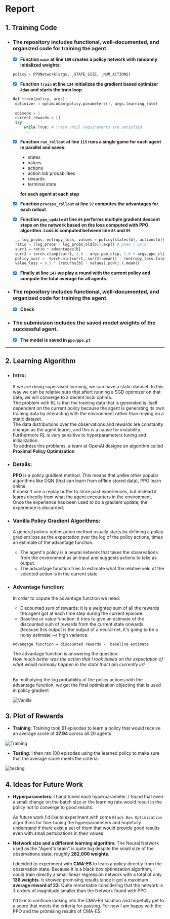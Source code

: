 # Report

## 1. Training Code

* ### The repository includes functional, well-documented, and organized code for training the agent. <br>
     * [x] **Function `main` at line `189` creates a policy network with randomly initialized weights:**

   ``` python
   policy = PPONetwork(args, _STATE_SIZE, _NUM_ACTIONS)
   ```
     * [x] **Function `train` at line `134` initializes the gradient based optimizer `Adam` and starts the train loop**
   ```python
   def train(policy, args):
    optimizer = optim.Adam(policy.parameters(), args.learning_rate)
    
    episode = 1
    current_rewards = []
    try:
        while True: # Train until requirements are satisfied
        ...
   ```
     * [x] **Function `run_rollout` at line `115` runs a single game for each agent in parallel and saves:**
         * states
         * values
         * actions
         * action lob probabilities
         * rewards
         * terminal state

        **for each agent at each step**
      
     * [x] **Function `process_rollout` at line `97` computes the advantages for each rollout**
     * [x] **Function `ppo_update` at line `69` performs multiple gradient descent steps on the network based on the loss computed with PPO algorithm. Loss is computed between line `83` and `89`**
     
  ``` python
   _, log_probs, entropy_loss, values = policy(states[b], actions[b])
   ratio = (log_probs - log_probs_old[b]).exp() # pnew / pold
   surr1 = ratio * advantages[b]
   surr2 = torch.clamp(surr1, 1.0 - args.ppo_clip, 1.0 + args.ppo_clip) * advantages[b]
   policy_surr = -torch.min(surr1, surr2).mean() - (entropy_loss.to(args.device) * args.entropy_coefficent).mean()
   value_loss = 0.5 * (returns[b] - values).pow(2.).mean()
    ```
   
     * [x] **Finally at line `147` we play a round with the current policy and compute the total average for all agents.**
     
* ### The repository includes functional, well-documented, and organized code for training the agent.
   * [x] **Check**
   
* ### The submission includes the saved model weights of the successful agent. 
   * [x] **The model is saved in `ppo/ppo.pt`**
   
-----------------------------


## 2. Learning Algorithm

  * ### Intro:
    If we are doing supervised learning, we can have a static dataset. In this way we can be relative sure that aftert running a SGD optimizer on that data, we will converge to a decent local optima. <br>
    The problem with RL is that the training data that is generated is itself dependent on the current policy because the agent is generating its own training data by interacting with the environment rather than relying on a static dataset.<br>
    The data distributions over the observations and rewards are constanlty changin as the agent learns, and this is a cause for instability. <br>
    Furthermore RL is very sensitive to hyperparameters tuning and initialization.<br>
    To address this problems, a team at OpenAI designe an algorithm called **Proximal Policy Optimization**
    
  * ### Details:
    **PPO** is a policy gradient method. This means that unilke other popular algorithms like DQN (that can learn from offline stored data), PPO learn online. <br>
  It doesn't use a replay buffer to store past experiences, but instead it learns directly from what the agent encounters in the environment. <br>
  Once the experience has been used to do a gradient update, the experience is discarded.
  
  * ### Vanilla Policy Gradient Algorithms:
    A general polocu optimization method usually starts by defining a policy gradient loss as the expectation over the log of the policy actions, times an estimate of the advantage function.
    * The agent's policy is a neural network that takes the observations from the environment as an input and suggests actions to take as output.
    * The advantage function tries to estimate what the relative velu of the selected action is in the current state
    
  * ### Advantage function:
    In order to copute the advantage function we need:
    
       * Discounted sum of rewards: it is a weighted sum of all the rewards the agent got at each time step during the current episode.
       * Baseline or value function: it tries to give an estimate of the discounted sum of rewards from the current state onwards. <br>
        Because this output is the output of a neural net, it's going to be a noisy estimate --> high variance.
    
    `Advangage function = discounted rewards -  baseline estimate`
    
    The advantage function is answering the question: <br>_How much better was the action that I took based on the expectation of what would normally happen in the state that I am currently in?_
    <br><br>
    
    By multiplying the log probability of the policy actions with the advantage function, we get the final optimization objecting that is used in policy gradient
   
    ![Vanilla](https://github.com/dariocazzani/continuous-control/blob/master/ppo/images/vanilla%20policy%20gradient.svg)


## 3. Plot of Rewards

   * **Training**: Training took 61 episodes to learn a policy that would receive an average score of **37.94** across all 20 agents
   
![Training](https://github.com/dariocazzani/continuous-control/blob/master/ppo/images/training.png)
   
   * **Testing**: I then ran 100 episodes using the learned policy to make sure that the average score meets the criteria:
   
![testing](https://github.com/dariocazzani/continuous-control/blob/master/ppo/images/test.png)
     

## 4. Ideas for Future Work

* **Hyperparameters**: I hand tuned each hyperparameter. I found that even a small change on the batch size or the learning rate would result in the policy not to converge to good results.

    As future work I'd like to experiment with some `Black Box Optimization` algorithms for fine-tuning the hyperparameters and hopefully understand if there exist a set of them that would provide good results even with small pertubations in their values

* **Network size and a different learning algorithm**: The Neural Network used as the "Agent's brain" is quite big despite the small size of the observations state; roughly **282,000 weights**.

    I decided to experiment with **CMA-ES** to learn a policy directly from the observation state. Because it is a black box optimization algorithm, I could train directly a small linear regression network with a total of only **136 weights**. 
    It showed promising results since it got a maximum **average reward of 23**. 
    Quite remarkable considering that the network is 3 orders of magnitude smaller than the Network found with PPO.

    I'd like to continue looking into the CMA-ES solution and hopefully get to a score that meets the criteria for passing.
    For now I am happy with the PPO and the promising results of CMA-ES.

